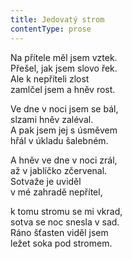 ```yaml
---
title: Jedovatý strom
contentType: prose
---
```


<section>

Na přítele měl jsem vztek.  
Přešel, jak jsem slovo řek.  
Ale k nepříteli zlost  
zamlčel jsem a hněv rost.

Ve dne v noci jsem se bál,  
slzami hněv zaléval.  
A pak jsem jej s úsměvem  
hřál v úkladu šalebném.

A hněv ve dne v noci zrál,  
až v jablíčko zčervenal.  
Sotvaže je uviděl  
v mé zahradě nepřítel,

k tomu stromu se mi vkrad,  
sotva se noc snesla v sad.  
Ráno šťasten viděl jsem  
ležet soka pod stromem.

</section>
